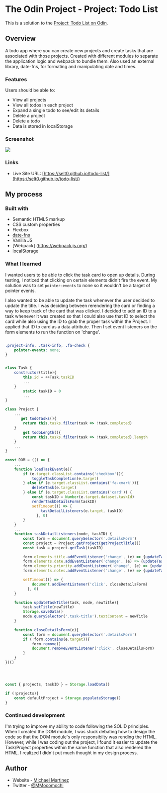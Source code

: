 # The Odin Project - Project: Todo List

This is a solution to the [Project: Todo List on Odin](https://www.theodinproject.com/lessons/node-path-javascript-todo-list).

## Overview

A todo app where you can create new projects and create tasks that are associated with those projects. Created with different modules to separate the application logic and webpack to bundle them. Also used an external library, date-fns, for formating and manipulating date and times.

### Features

Users should be able to:

- View all projects
- View all todos in each project
- Expand a single todo to see/edit its details
- Delete a project
- Delete a todo
- Data is stored in localStorage

### Screenshot

![](./screenshot.jpg)

### Links

- Live Site URL: [https://selt0.github.io/todo-list/](https://selt0.github.io/todo-list/)

## My process

### Built with

- Semantic HTML5 markup
- CSS custom properties
- Flexbox
- [date-fns](https://github.com/date-fns/date-fns)
- Vanilla JS
- [Webpack] (https://webpack.js.org/)
- localStorage


### What I learned

I wanted users to be able to click the task card to open up details. During testing, I noticed that clicking on certain elements didn't fire the event. My solution was to set <code>pointer-events</code> to none so it wouldn't be a target of pointer events.

I also wanted to be able to update the task whenever the user decided to update the title. I was deciding between rerendering the card or finding a way to keep track of the card that was clicked. I decided to add an ID to a task whenever it was created so that I could also use that ID to select the card while also using the ID to grab the proper task within the Project. I applied that ID to card as a data attribute. Then I set event listeners on the form elements to run the function on 'change'.

```css

.project-info, .task-info, .fa-check {
    pointer-events: none;
}

```

```js

class Task {
    constructor(title){
        this.id = ++Task.taskID
        ...
    }
        static taskID = 0
        ...
}

class Project {
    ...
       get todoTasks(){
        return this.tasks.filter(task => !task.completed)
    }
        get todoLength(){
        return this.tasks.filter(task => !task.completed).length
    }
    ...
}

const DOM = (() => {
    ...
    function loadTaskEvent(e){
        if (e.target.classList.contains('checkbox')){
            toggleTaskCompletion(e.target)
        } else if (e.target.classList.contains('fa-xmark')){
            deleteTask(e.target)
        } else if (e.target.classList.contains('card')) {
            const taskID = Number(e.target.dataset.taskId)
            renderTaskDetailsForm(taskID)
            setTimeout(() => {
                taskDetailListeners(e.target, taskID)
              }, 0)
        }
    }
    ...
    function taskDetailListeners(node, taskID) {
        const form = document.querySelector('.detailsForm')
        const project = Project.getProject(getProjectTitle())
        const task = project.getTask(taskID)

        form.elements.title.addEventListener('change', (e) => {updateTaskTitle(task, node, e.target.value)})
        form.elements.date.addEventListener('change', (e) => {updateTaskDueDate(task, node, e.target.value)})
        form.elements.priority.addEventListener('change', (e) => {updateTaskPriority(task, node, e.target.value)})
        form.elements.notes.addEventListener('change', (e) => {updateTaskNotes(task, e.target.value)})

        setTimeout(() => {
            document.addEventListener('click', closeDetailsForm)
          }, 0)
    }

    function updateTaskTitle(task, node, newTitle){
        task.setTitle(newTitle)
        Storage.saveData()
        node.querySelector('.task-title').textContent = newTitle
    }

    function closeDetailsForm(e){
        const form = document.querySelector('.detailsForm')
        if (!form.contains(e.target)){
            form.remove()
            document.removeEventListener('click', closeDetailsForm)
        }
    }
})()




const { projects, taskID } = Storage.loadData()

if (!projects){
    const defaultProject = Storage.populateStorage()
}

```

### Continued development

I'm trying to improve my ability to code following the SOLID principles. When I created the DOM module, I was stuck debating how to design the code so that the DOM module's only responsibilty was rending the HTML. However, while I was coding out the project, I found it easier to update the Task/Project properties within the same function that also rendered the HTML. I realized I didn't put much thought in my design process.

## Author

- Website - [Michael Martinez](https://michael-martinez.netlify.app/)
- Twitter - [@MMocomochi](https://twitter.com/MMocomochi)
